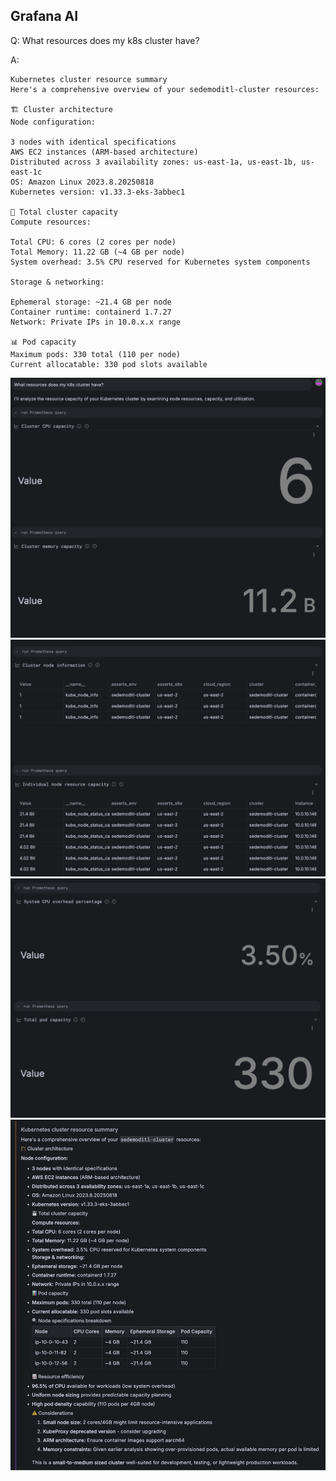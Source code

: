 ## Grafana AI
Q: What resources does my k8s cluster have?

A:
```
Kubernetes cluster resource summary
Here's a comprehensive overview of your sedemoditl-cluster resources:

🏗️ Cluster architecture
Node configuration:

3 nodes with identical specifications
AWS EC2 instances (ARM-based architecture)
Distributed across 3 availability zones: us-east-1a, us-east-1b, us-east-1c
OS: Amazon Linux 2023.8.20250818
Kubernetes version: v1.33.3-eks-3abbec1

💾 Total cluster capacity
Compute resources:

Total CPU: 6 cores (2 cores per node)
Total Memory: 11.22 GB (~4 GB per node)
System overhead: 3.5% CPU reserved for Kubernetes system components

Storage & networking:

Ephemeral storage: ~21.4 GB per node
Container runtime: containerd 1.7.27
Network: Private IPs in 10.0.x.x range

📊 Pod capacity
Maximum pods: 330 total (110 per node)
Current allocatable: 330 pod slots available
```

![prompt](/images/breakout_3/2.5-grafana-assistant-1.png)
![findings](/images/breakout_3/2.5-grafana-assistant-2.png)
![findings](/images/breakout_3/2.5-grafana-assistant-3.png)
![answer](/images/breakout_3/2.5-grafana-assistant-4.png)


